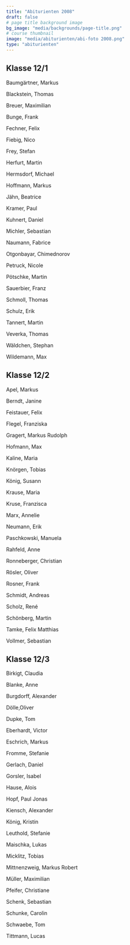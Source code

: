 ```yaml
---
title: "Abiturienten 2008"
draft: false
# page title background image
bg_image: "media/backgrounds/page-title.png"
# course thumbnail
image: "media/abiturienten/abi-foto 2008.png"
type: "abiturienten"
---
```


## Klasse 12/1

Baumgärtner, Markus

Blackstein, Thomas

Breuer, Maximilian

Bunge, Frank

Fechner, Felix

Fiebig, Nico

Frey, Stefan

Herfurt, Martin

Hermsdorf, Michael

Hoffmann, Markus

Jähn, Beatrice

Kramer, Paul

Kuhnert, Daniel

Michler, Sebastian

Naumann, Fabrice

Otgonbayar, Chimednorov

Petruck, Nicole

Pötschke, Martin

Sauerbier, Franz

Schmoll, Thomas

Schulz, Erik

Tannert, Martin

Veverka, Thomas

Wäldchen, Stephan

Wildemann, Max

## Klasse 12/2

Apel, Markus

Berndt, Janine

Feistauer, Felix

Flegel, Franziska

Gragert, Markus Rudolph

Hofmann, Max

Kaline, Maria

Knörgen, Tobias

König, Susann

Krause, Maria

Kruse, Franzisca

Marx, Annelie

Neumann, Erik

Paschkowski, Manuela

Rahfeld, Anne

Ronneberger, Christian

Rösler, Oliver

Rosner, Frank

Schmidt, Andreas

Scholz, René

Schönberg, Martin

Tamke, Felix Matthias

Vollmer, Sebastian

## Klasse 12/3

Birkigt, Claudia

Blanke, Anne

Burgdorff, Alexander

Dölle,Oliver

Dupke, Tom

Eberhardt, Victor

Eschrich, Markus

Fromme, Stefanie

Gerlach, Daniel

Gorsler, Isabel

Hause, Alois

Hopf, Paul Jonas

Kiensch, Alexander

König, Kristin

Leuthold, Stefanie

Maischka, Lukas

Micklitz, Tobias

Mittnenzweig, Markus Robert

Müller, Maximilian

Pfeifer, Christiane

Schenk, Sebastian

Schunke, Carolin

Schwaebe, Tom

Tittmann, Lucas
